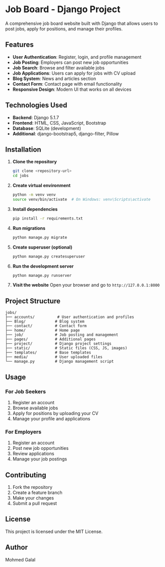 # Job Board - Django Project

A comprehensive job board website built with Django that allows users to post jobs, apply for positions, and manage their profiles.

## Features

- **User Authentication**: Register, login, and profile management
- **Job Posting**: Employers can post new job opportunities
- **Job Search**: Browse and filter available jobs
- **Job Applications**: Users can apply for jobs with CV upload
- **Blog System**: News and articles section
- **Contact Form**: Contact page with email functionality
- **Responsive Design**: Modern UI that works on all devices

## Technologies Used

- **Backend**: Django 5.1.7
- **Frontend**: HTML, CSS, JavaScript, Bootstrap
- **Database**: SQLite (development)
- **Additional**: django-bootstrap5, django-filter, Pillow

## Installation

1. **Clone the repository**
   ```bash
   git clone <repository-url>
   cd jobs
   ```

2. **Create virtual environment**
   ```bash
   python -m venv venv
   source venv/bin/activate  # On Windows: venv\Scripts\activate
   ```

3. **Install dependencies**
   ```bash
   pip install -r requirements.txt
   ```

4. **Run migrations**
   ```bash
   python manage.py migrate
   ```

5. **Create superuser (optional)**
   ```bash
   python manage.py createsuperuser
   ```

6. **Run the development server**
   ```bash
   python manage.py runserver
   ```

7. **Visit the website**
   Open your browser and go to `http://127.0.0.1:8000`

## Project Structure

```
jobs/
├── accounts/          # User authentication and profiles
├── Blog/             # Blog system
├── contact/          # Contact form
├── home/             # Home page
├── job/              # Job posting and management
├── pages/            # Additional pages
├── project/          # Django project settings
├── static/           # Static files (CSS, JS, images)
├── templates/        # Base templates
├── media/            # User uploaded files
└── manage.py         # Django management script
```

## Usage

### For Job Seekers
1. Register an account
2. Browse available jobs
3. Apply for positions by uploading your CV
4. Manage your profile and applications

### For Employers
1. Register an account
2. Post new job opportunities
3. Review applications
4. Manage your job postings

## Contributing

1. Fork the repository
2. Create a feature branch
3. Make your changes
4. Submit a pull request

## License

This project is licensed under the MIT License.

## Author

Mohmed Galal 